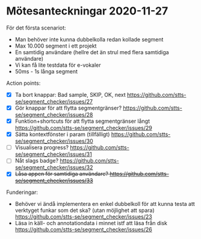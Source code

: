 # Mötesanteckningar 2020-11-27

För det första scenariot:
* Man behöver inte kunna dubbelkolla redan kollade segment
* Max 10.000 segment i ett projekt
* En samtidig användare (hellre det än strul med flera samtidiga användare)
* Vi kan få lite testdata för e-vokaler
* 50ms - 1s långa segment

Action points:
- [x] Ta bort knappar: Bad sample, SKIP, OK, next https://github.com/stts-se/segment_checker/issues/27
- [x] Gör knappar för att flytta segmentgränser? https://github.com/stts-se/segment_checker/issues/28
- [x] Funktion+shortcuts för att flytta segmentgränser långt https://github.com/stts-se/segment_checker/issues/29
- [x] Sätta kontextfönster i param (tillfälligt) https://github.com/stts-se/segment_checker/issues/30
- [ ] Visualisera progress? https://github.com/stts-se/segment_checker/issues/31
- [ ] Nåt slags badge? https://github.com/stts-se/segment_checker/issues/32
- [x] ~~Låsa appen för samtidiga användare? https://github.com/stts-se/segment_checker/issues/33~~

Funderingar:
* Behöver vi ändå implementera en enkel dubbelkoll för att kunna testa att verktyget funkar som det ska? (utan möjlighet att spara) https://github.com/stts-se/segment_checker/issues/23
* Läsa in käll- och annotationdata i minnet istf att läsa från disk https://github.com/stts-se/segment_checker/issues/26

